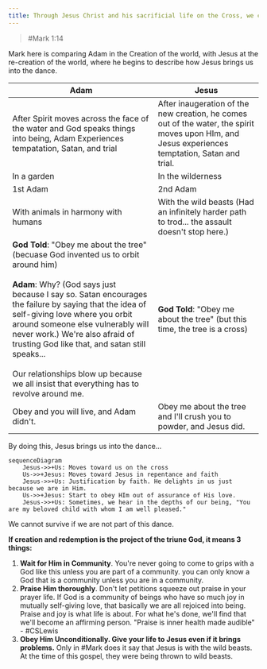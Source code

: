 ```yaml
---
title: Through Jesus Christ and his sacrificial life on the Cross, we can be brought into the dance.
---
```

> #Mark 1:14

Mark here is comparing Adam in the Creation of the world, with Jesus at the re-creation of the world, where he begins to describe how Jesus brings us into the dance. 

| Adam | Jesus |
| ---- | ---- |
| After Spirit moves across the face of the water and God speaks things into being, Adam Experiences tempatation, Satan, and trial | After inaugeration of the new creation, he comes out of the water, the spirit moves upon HIm, and Jesus experiences temptation, Satan and trial. |
| In a garden | In the wilderness |
| 1st Adam | 2nd Adam |
| With animals in harmony with humans | With the wild beasts (Had an infinitely harder path to trod... the assault doesn't stop here.) |
| **God Told**: "Obey me about the tree" (becuase God invented us to orbit around him)<br><br>**Adam**: Why? (God says just because I say so. Satan encourages the failure by saying that the idea of self-giving love where you orbit around someone else vulnerably will never work.) We're also afraid of trusting God like that, and satan still speaks...<br><br>Our relationships blow up because we all insist that everything has to revolve around me.<br> | **God Told**: "Obey me about the tree" (but this time, the tree is a cross) |
| Obey and you will live, and Adam didn't. | Obey me about the tree and I'll crush you to powder, and Jesus did. |


By doing this, Jesus brings us into the dance...

```mermaid
sequenceDiagram
    Jesus->>+Us: Moves toward us on the cross
    Us->>+Jesus: Moves toward Jesus in repentance and faith
    Jesus->>+Us: Justification by faith. He delights in us just because we are in Him. 
    Us->>+Jesus: Start to obey HIm out of assurance of His love.
    Jesus->>+Us: Sometimes, we hear in the depths of our being, "You are my beloved child with whom I am well pleased."
```

We cannot survive if we are not part of this dance. 

**If creation and redemption is the project of the triune God, it means 3 things:** 
1. **Wait for Him in Community**. You're never going to come to grips with a God like this unless you are part of a community. you can only know a God that is a community unless you are in a community. 
2. **Praise Him thoroughly**. Don't let petitions squeeze out praise in your prayer life. If God is a community of beings who have so much joy in mutually self-giving love, that basically we are all rejoiced into being. Praise and joy is what life is about. For what he's done, we'll find that we'll become an affirming person. "Praise is inner health made audible" - #CSLewis
3. **Obey Him Unconditionally. Give your life to Jesus even if it brings problems.** Only in #Mark does it say that Jesus is with the wild beasts. At the time of this gospel, they were being thrown to wild beasts. 

